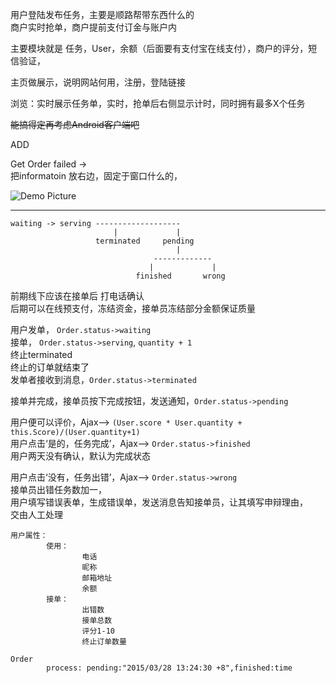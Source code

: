 用户登陆发布任务，主要是顺路帮带东西什么的  
商户实时抢单，商户提前支付订金与账户内  

主要模块就是 任务，User，余额（后面要有支付宝在线支付），商户的评分，短信验证，  

主页做展示，说明网站何用，注册，登陆链接  

浏览：实时展示任务单，实时，抢单后右侧显示计时，同时拥有最多X个任务  


~~能搞得定再考虑Android客户端吧~~  



ADD

Get Order failed ->  
把informatoin 放右边，固定于窗口什么的，  

![Demo Picture](http://although2013.com/uploads/pictures/detail_2015-03-30_19_08_26____.png)


----

    waiting -> serving -------------------  
                           |             |  
                       terminated     pending  
                                         |  
                                    -------------  
                                   |             |  
                                finished       wrong  


前期线下应该在接单后 打电话确认  
后期可以在线预支付，冻结资金，接单员冻结部分金额保证质量  


用户发单，       `Order.status->waiting`  
接单，           `Order.status->serving`,  `quantity + 1`  
终止terminated  
终止的订单就结束了  
发单者接收到消息，`Order.status->terminated`  

接单并完成，接单员按下完成按钮，发送通知，`Order.status->pending`  

用户便可以评价，Ajax--> `(User.score * User.quantity + this.Score)/(User.quantity+1)`  
用户点击‘是的，任务完成’，Ajax--> `Order.status->finished`  
        用户两天没有确认，默认为完成状态  

用户点击‘没有，任务出错’，Ajax--> `Order.status->wrong`  
        接单员出错任务数加一，  
        用户填写错误表单，生成错误单，发送消息告知接单员，让其填写申辩理由，  
        交由人工处理  


    用户属性：
            使用：
                    电话
                    昵称
                    邮箱地址
                    余额
            接单：
                    出错数
                    接单总数
                    评分1-10
                    终止订单数量
                
    Order
            process: pending:"2015/03/28 13:24:30 +8",finished:time